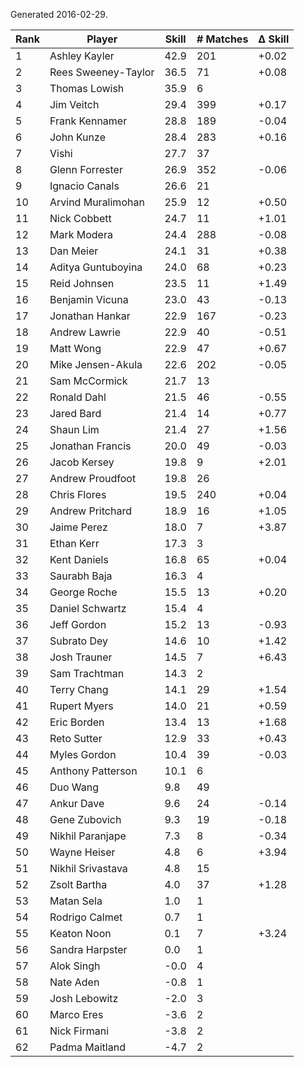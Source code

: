 Generated 2016-02-29.

| Rank | Player              | Skill | # Matches | Δ Skill |
|------|---------------------|-------|-----------|---------|
|    1 | Ashley Kayler       |  42.9 |       201 |   +0.02 |
|    2 | Rees Sweeney-Taylor |  36.5 |        71 |   +0.08 |
|    3 | Thomas Lowish       |  35.9 |         6 |         |
|    4 | Jim Veitch          |  29.4 |       399 |   +0.17 |
|    5 | Frank Kennamer      |  28.8 |       189 |   -0.04 |
|    6 | John Kunze          |  28.4 |       283 |   +0.16 |
|    7 | Vishi               |  27.7 |        37 |         |
|    8 | Glenn Forrester     |  26.9 |       352 |   -0.06 |
|    9 | Ignacio Canals      |  26.6 |        21 |         |
|   10 | Arvind Muralimohan  |  25.9 |        12 |   +0.50 |
|   11 | Nick Cobbett        |  24.7 |        11 |   +1.01 |
|   12 | Mark Modera         |  24.4 |       288 |   -0.08 |
|   13 | Dan Meier           |  24.1 |        31 |   +0.38 |
|   14 | Aditya Guntuboyina  |  24.0 |        68 |   +0.23 |
|   15 | Reid Johnsen        |  23.5 |        11 |   +1.49 |
|   16 | Benjamin Vicuna     |  23.0 |        43 |   -0.13 |
|   17 | Jonathan Hankar     |  22.9 |       167 |   -0.23 |
|   18 | Andrew Lawrie       |  22.9 |        40 |   -0.51 |
|   19 | Matt Wong           |  22.9 |        47 |   +0.67 |
|   20 | Mike Jensen-Akula   |  22.6 |       202 |   -0.05 |
|   21 | Sam McCormick       |  21.7 |        13 |         |
|   22 | Ronald Dahl         |  21.5 |        46 |   -0.55 |
|   23 | Jared Bard          |  21.4 |        14 |   +0.77 |
|   24 | Shaun Lim           |  21.4 |        27 |   +1.56 |
|   25 | Jonathan Francis    |  20.0 |        49 |   -0.03 |
|   26 | Jacob Kersey        |  19.8 |         9 |   +2.01 |
|   27 | Andrew Proudfoot    |  19.8 |        26 |         |
|   28 | Chris Flores        |  19.5 |       240 |   +0.04 |
|   29 | Andrew Pritchard    |  18.9 |        16 |   +1.05 |
|   30 | Jaime Perez         |  18.0 |         7 |   +3.87 |
|   31 | Ethan Kerr          |  17.3 |         3 |         |
|   32 | Kent Daniels        |  16.8 |        65 |   +0.04 |
|   33 | Saurabh Baja        |  16.3 |         4 |         |
|   34 | George Roche        |  15.5 |        13 |   +0.20 |
|   35 | Daniel Schwartz     |  15.4 |         4 |         |
|   36 | Jeff Gordon         |  15.2 |        13 |   -0.93 |
|   37 | Subrato Dey         |  14.6 |        10 |   +1.42 |
|   38 | Josh Trauner        |  14.5 |         7 |   +6.43 |
|   39 | Sam Trachtman       |  14.3 |         2 |         |
|   40 | Terry Chang         |  14.1 |        29 |   +1.54 |
|   41 | Rupert Myers        |  14.0 |        21 |   +0.59 |
|   42 | Eric Borden         |  13.4 |        13 |   +1.68 |
|   43 | Reto Sutter         |  12.9 |        33 |   +0.43 |
|   44 | Myles Gordon        |  10.4 |        39 |   -0.03 |
|   45 | Anthony Patterson   |  10.1 |         6 |         |
|   46 | Duo Wang            |   9.8 |        49 |         |
|   47 | Ankur Dave          |   9.6 |        24 |   -0.14 |
|   48 | Gene Zubovich       |   9.3 |        19 |   -0.18 |
|   49 | Nikhil Paranjape    |   7.3 |         8 |   -0.34 |
|   50 | Wayne Heiser        |   4.8 |         6 |   +3.94 |
|   51 | Nikhil Srivastava   |   4.8 |        15 |         |
|   52 | Zsolt Bartha        |   4.0 |        37 |   +1.28 |
|   53 | Matan Sela          |   1.0 |         1 |         |
|   54 | Rodrigo Calmet      |   0.7 |         1 |         |
|   55 | Keaton Noon         |   0.1 |         7 |   +3.24 |
|   56 | Sandra Harpster     |   0.0 |         1 |         |
|   57 | Alok Singh          |  -0.0 |         4 |         |
|   58 | Nate Aden           |  -0.8 |         1 |         |
|   59 | Josh Lebowitz       |  -2.0 |         3 |         |
|   60 | Marco Eres          |  -3.6 |         2 |         |
|   61 | Nick Firmani        |  -3.8 |         2 |         |
|   62 | Padma Maitland      |  -4.7 |         2 |         |
